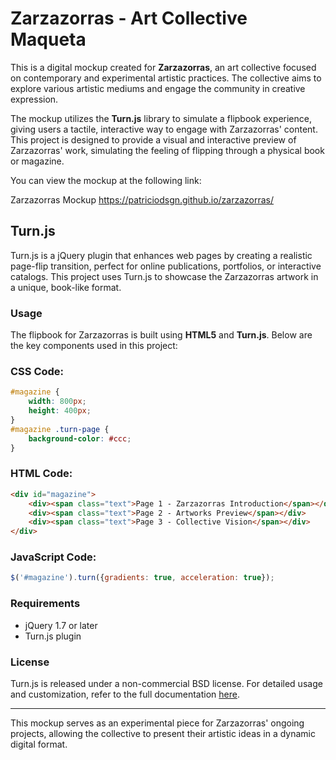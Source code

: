 # Zarzazorras - Art Collective Maqueta

This is a digital mockup created for **Zarzazorras**, an art collective focused on contemporary and experimental artistic practices. The collective aims to explore various artistic mediums and engage the community in creative expression.

The mockup utilizes the **Turn.js** library to simulate a flipbook experience, giving users a tactile, interactive way to engage with Zarzazorras' content. This project is designed to provide a visual and interactive preview of Zarzazorras' work, simulating the feeling of flipping through a physical book or magazine.

You can view the mockup at the following link:  

Zarzazorras Mockup
https://patriciodsgn.github.io/zarzazorras/


## Turn.js

Turn.js is a jQuery plugin that enhances web pages by creating a realistic page-flip transition, perfect for online publications, portfolios, or interactive catalogs. This project uses Turn.js to showcase the Zarzazorras artwork in a unique, book-like format.

### Usage

The flipbook for Zarzazorras is built using **HTML5** and **Turn.js**. Below are the key components used in this project:

### CSS Code:
```css
#magazine {
	width: 800px;
	height: 400px;
}
#magazine .turn-page {
	background-color: #ccc;
}
```

### HTML Code:
```html
<div id="magazine">
	<div><span class="text">Page 1 - Zarzazorras Introduction</span></div>
	<div><span class="text">Page 2 - Artworks Preview</span></div>
	<div><span class="text">Page 3 - Collective Vision</span></div>
</div>
```

### JavaScript Code:
```javascript
$('#magazine').turn({gradients: true, acceleration: true});
```

### Requirements

- jQuery 1.7 or later
- Turn.js plugin

### License

Turn.js is released under a non-commercial BSD license. For detailed usage and customization, refer to the full documentation [here](API-DOCUMENTATION.md).

---

This mockup serves as an experimental piece for Zarzazorras' ongoing projects, allowing the collective to present their artistic ideas in a dynamic digital format.